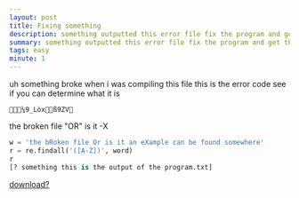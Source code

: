 ```yaml
---
layout: post
title: Fixing something
description: something outputted this error file fix the program and get the flag 
summary: something outputted this error file fix the program and get the flag 
tags: easy
minute: 1
---
```


uh something broke when i was compiling this file this is the error code see if you can determine what it is 

```
¼9_Lòxß9ZV
```
the broken file "OR" is it -X  
```python 
w = 'the bRoken file Or is it an eXample can be found somewhere'
r = re.findall('([A-Z])', word)
r
[? something this is the output of the program.txt]
```
[download?](https://pankace.github.io/violet-rabbit-v2/files/broken-GCC/download.dat)<br>